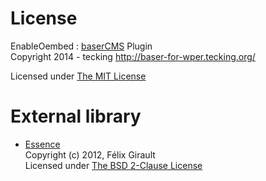 # License

EnableOembed : [baserCMS](http://basercms.net) Plugin  
Copyright 2014 - tecking <http://baser-for-wper.tecking.org/>

Licensed under [The MIT License](http://opensource.org/licenses/mit-license)

# External library

* [Essence](https://github.com/felixgirault/essence)  
  Copyright (c) 2012, Félix Girault  
  Licensed under [The BSD 2-Clause License](http://opensource.org/licenses/BSD-2-Clause)
